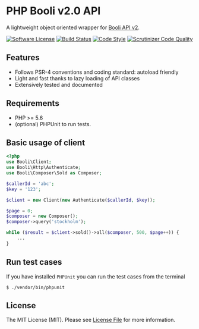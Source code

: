 # PHP Booli v2.0 API

A lightweight object oriented wrapper for [Booli API v2](https://www.booli.se/api/).

[![Software License][ico-license]](LICENSE.md)
[![Build Status][ico-travis]][link-travis]
[![Code Style][ico-cs]][link-cs]
[![Scrutinizer Code Quality][ico-scrutinizer]][link-scrutinizer]

## Features

* Follows PSR-4 conventions and coding standard: autoload friendly
* Light and fast thanks to lazy loading of API classes
* Extensively tested and documented

## Requirements

* PHP >= 5.6
* (optional) PHPUnit to run tests.

## Basic usage of client

```php
<?php
use Booli\Client;
use Booli\Http\Authenticate;
use Booli\Composer\Sold as Composer;

$callerId = 'abc';
$key = '123';

$client = new Client(new Authenticate($callerId, $key));

$page = 0;
$composer = new Composer();
$composer->query('stockholm');

while ($result = $client->sold()->all($composer, 500, $page++)) {
    ...
}
```

## Run test cases
If you have installed ```PHPUnit``` you can run the test cases from the terminal

```shell
$ ./vendor/bin/phpunit
```

## License

The MIT License (MIT). Please see [License File](LICENSE.md) for more information.

[ico-license]: https://img.shields.io/badge/license-MIT-brightgreen.svg?style=flat-square
[ico-travis]: https://img.shields.io/travis/freestream/Api_Booli_PHP/master.svg?style=flat-square
[ico-cs]: https://styleci.io/repos/92758166/shield?branch=master
[ico-scrutinizer]: http://img.shields.io/scrutinizer/g/freestream/Api_Booli_PHP.svg?style=flat-square

[link-travis]: https://travis-ci.org/freestream/Api_Booli_PHP
[link-cs]: https://styleci.io/repos/92758166
[link-scrutinizer]: https://scrutinizer-ci.com/g/freestream/Api_Booli_PHP/?branch=master
